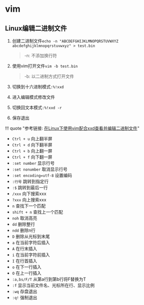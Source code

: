 # vim

## Linux编辑二进制文件

1. 创建二进制文件`echo -n "ABCDEFGHIJKLMNOPQRSTUVWXYZ abcdefghijklmnopqrstuvwxyz" > test.bin`

    > -n: 不添加换行符

1. 使用vim打开文件`vim -b test.bin`

    > -b: 以二进制方式打开文件

1. 切换到十六进制模式`:%!xxd`
1. 进入编辑模式修改文件
1. 切换回文本模式`:%!xxd -r`
1. 保存退出

!!! quote "参考链接: [在Linux下使用vim配合xxd查看并编辑二进制文件](https://www.cnblogs.com/killkill/archive/2010/06/23/1763785.html)"


- `Ctrl + u`  向上翻半屏
- `Ctrl + d`  向下翻半屏
- `Ctrl + b`  向上翻一屏
- `Ctrl + f`  向下翻一屏
- `:set number`  显示行号
- `:set nonumber`  取消显示行号
- `:set encoding=utf-8`  设置编码
- `:行号`  跳转到指定行
- `:$`  跳转到最后一行
- `/xxx`  向下搜索xxx
- `?xxx`  向上搜索xxx
- `n`  查找下一个匹配
- `shift + n`  查找上一个匹配
- `noh`  取消高亮
- `dd`  删除整行
- `ndd`  删除n行
- `D`  删除从光标到末尾
- `a`  在当前字符后插入
- `A`  在行末插入
- `i`  在当前字符前插入
- `I`  在行首插入
- `o`  在下一行插入
- `O`  在上一行插入
- `:a,bs/F/T`  从第a行到第b行将F替换为T
- `:f`  显示当前文件名、光标所在行、显示比例
- `:wq`  存盘退出
- `:q!`  强制退出
